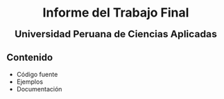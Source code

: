 <div align="center">

<h1>Informe del Trabajo Final</h1>

<p><strong><span style="font-size:22px;">Universidad Peruana de Ciencias Aplicadas</span></strong></p>

</div>




## Contenido
- Código fuente
- Ejemplos
- Documentación
